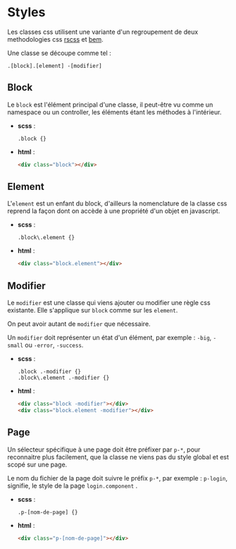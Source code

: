 # Styles

Les classes css utilisent une variante d'un regroupement de deux methodologies css [rscss](https://rscss.io/) et [bem](http://getbem.com/).

Une classe se découpe comme tel :

```
.[block].[element] -[modifier]
```

## Block

Le `block` est l'élément principal d'une classe, il peut-être vu comme un namespace ou un controller, les éléments étant les méthodes à l'intérieur.

- **scss** :

  ```
  .block {}
  ```

- **html** :
  ```html
  <div class="block"></div>
  ```

## Element

L'`element` est un enfant du block, d'ailleurs la nomenclature de la classe css reprend la façon dont on accède à une propriété d'un objet en javascript.

- **scss** :

  ```
  .block\.element {}
  ```

- **html** :
  ```html
  <div class="block.element"></div>
  ```

## Modifier

Le `modifier` est une classe qui viens ajouter ou modifier une règle css existante.
Elle s'applique sur `block` comme sur les `element`.

On peut avoir autant de `modifier` que nécessaire.

Un `modifier` doit représenter un état d'un élément, par exemple : `-big`, `-small` ou `-error`, `-success`.

- **scss** :

  ```
  .block .-modifier {}
  .block\.element .-modifier {}
  ```

- **html** :
  ```html
  <div class="block -modifier"></div>
  <div class="block.element -modifier"></div>
  ```

## Page

Un sélecteur spécifique à une page doit être préfixer par `p-*`, pour reconnaitre plus facilement, que la classe ne viens pas du style global et est scopé sur une page.

Le nom du fichier de la page doit suivre le préfix `p-*`, par exemple : `p-login`, signifie, le style de la page `login.component`
.

- **scss** :

  ```
  .p-[nom-de-page] {}
  ```

- **html** :
  ```html
  <div class="p-[nom-de-page]"></div>
  ```
